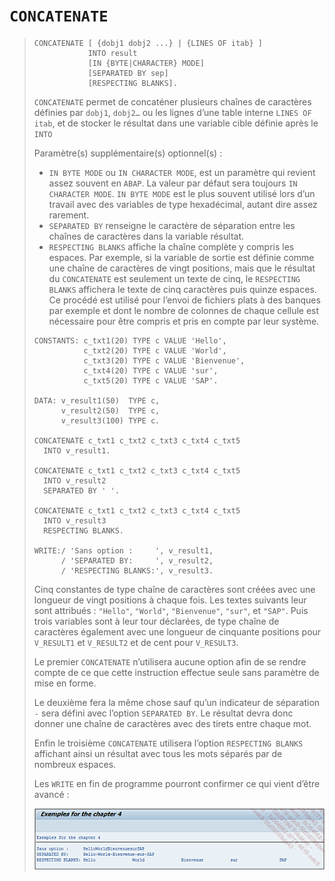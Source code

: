 # **`CONCATENATE`**

> ```JS
> CONCATENATE [ {dobj1 dobj2 ...} | {LINES OF itab} ]
>             INTO result
>             [IN {BYTE|CHARACTER} MODE]
>             [SEPARATED BY sep]
>             [RESPECTING BLANKS].
> ```
>
> `CONCATENATE` permet de concaténer plusieurs chaînes de caractères définies par `dobj1`, `dobj2…` ou les lignes d’une table interne `LINES OF itab`, et de stocker le résultat dans une variable cible définie après le `INTO`
>
> Paramètre(s) supplémentaire(s) optionnel(s) :
>
> - `IN BYTE MODE` ou `IN CHARACTER MODE`, est un paramètre qui revient assez souvent en `ABAP`. La valeur par défaut sera toujours `IN CHARACTER MODE`. `IN BYTE MODE` est le plus souvent utilisé lors d’un travail avec des variables de type hexadécimal, autant dire assez rarement.
> - `SEPARATED BY` renseigne le caractère de séparation entre les chaînes de caractères dans la variable résultat.
> - `RESPECTING BLANKS` affiche la chaîne complète y compris les espaces. Par exemple, si la variable de sortie est définie comme une chaîne de caractères de vingt positions, mais que le résultat du `CONCATENATE` est seulement un texte de cinq, le `RESPECTING BLANKS` affichera le texte de cinq caractères puis quinze espaces. Ce procédé est utilisé pour l’envoi de fichiers plats à des banques par exemple et dont le nombre de colonnes de chaque cellule est nécessaire pour être compris et pris en compte par leur système.
>
> ```JS
> CONSTANTS: c_txt1(20) TYPE c VALUE 'Hello',
>            c_txt2(20) TYPE c VALUE 'World',
>            c_txt3(20) TYPE c VALUE 'Bienvenue',
>            c_txt4(20) TYPE c VALUE 'sur',
>            c_txt5(20) TYPE c VALUE 'SAP'.
>
> DATA: v_result1(50)  TYPE c,
>       v_result2(50)  TYPE c,
>       v_result3(100) TYPE c.
>
> CONCATENATE c_txt1 c_txt2 c_txt3 c_txt4 c_txt5
>   INTO v_result1.
>
> CONCATENATE c_txt1 c_txt2 c_txt3 c_txt4 c_txt5
>   INTO v_result2
>   SEPARATED BY ' '.
>
> CONCATENATE c_txt1 c_txt2 c_txt3 c_txt4 c_txt5
>   INTO v_result3
>   RESPECTING BLANKS.
>
> WRITE:/ 'Sans option :     ', v_result1,
>       / 'SEPARATED BY:     ', v_result2,
>       / 'RESPECTING BLANKS:', v_result3.
> ```
>
> Cinq constantes de type chaîne de caractères sont créées avec une longueur de vingt positions à chaque fois. Les textes suivants leur sont attribués : `"Hello"`, `"World"`, `"Bienvenue"`, `"sur"`, et `"SAP"`. Puis trois variables sont à leur tour déclarées, de type chaîne de caractères également avec une longueur de cinquante positions pour `V_RESULT1` et `V_RESULT2` et de cent pour `V_RESULT3`.
>
> Le premier `CONCATENATE` n’utilisera aucune option afin de se rendre compte de ce que cette instruction effectue seule sans paramètre de mise en forme.
>
> Le deuxième fera la même chose sauf qu’un indicateur de séparation `-` sera défini avec l’option `SEPARATED BY`. Le résultat devra donc donner une chaîne de caractères avec des tirets entre chaque mot.
>
> Enfin le troisième `CONCATENATE` utilisera l’option `RESPECTING BLANKS` affichant ainsi un résultat avec tous les mots séparés par de nombreux espaces.
>
> Les `WRITE` en fin de programme pourront confirmer ce qui vient d’être avancé :
>
> ![](../00_Ressources/01_04.png)
